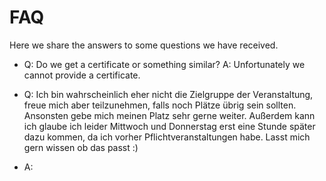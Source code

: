 # FAQ
Here we share the answers to some questions we have received.


 - Q:  Do we get a certificate or something similar?
   A: Unfortunately we cannot provide a certificate.

 - Q: Ich bin wahrscheinlich eher nicht die Zielgruppe der Veranstaltung, freue mich aber teilzunehmen, falls noch Plätze übrig sein sollten. Ansonsten gebe mich meinen Platz sehr gerne weiter. Außerdem kann ich glaube ich leider Mittwoch und Donnerstag erst eine Stunde später dazu kommen, da ich vorher Pflichtveranstaltungen habe.
Lasst mich gern wissen ob das passt :)

 - A: 
